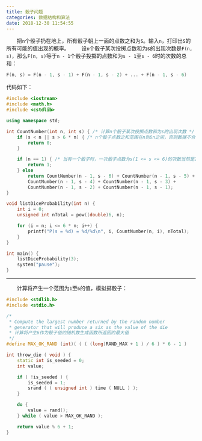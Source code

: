 ```yaml
---
title: 骰子问题
categories: 数据结构和算法
date: 2018-12-30 11:54:55
---
```

&emsp;&emsp;把`n`个骰子扔在地上，所有骰子朝上一面的点数之和为`S`。输入`n`，打印出`S`的所有可能的值出现的概率。<!--more-->
&emsp;&emsp;设`n`个骰子某次投掷点数和为s的出现次数是`F(n, s)`，那么`F(n, s)`等于`n - 1`个骰子投掷的点数和为`s - 1`至`s - 6`时的次数的总和：

``` cpp
F(n, s) = F(n - 1, s - 1) + F(n - 1, s - 2) + ... + F(n - 1, s - 6)
```

代码如下：

``` cpp
#include <iostream>
#include <math.h>
#include <cstdlib>

using namespace std;

int CountNumber(int n, int s) { /* 计算n个骰子某次投掷点数和为s的出现次数 */
    if (s < n || s > 6 * n) { /* n个骰子点数之和范围在n到6n之间，否则数据不合法 */
        return 0;
    }

    if (n == 1) { /* 当有一个骰子时，一次骰子点数为s(1 <= s <= 6)的次数当然是1 */
        return 1;
    } else
        return CountNumber(n - 1, s - 6) + CountNumber(n - 1, s - 5) +
        CountNumber(n - 1, s - 4) + CountNumber(n - 1, s - 3) +
        CountNumber(n - 1, s - 2) + CountNumber(n - 1, s - 1);
}

void listDiceProbability(int n) {
    int i = 0;
    unsigned int nTotal = pow((double)6, n);

    for (i = n; i <= 6 * n; i++) {
        printf("P(s = %d) = %d/%d\n", i, CountNumber(n, i), nTotal);
    }
}

int main() {
    listDiceProbability(3);
    system("pause");
}
```

---

&emsp;&emsp;计算将产生一个范围为`1`至`6`的值，模拟掷骰子：

``` cpp
#include <stdlib.h>
#include <stdio.h>

/*
 * Compute the largest number returned by the random number
 * generator that will produce a six as the value of the die
 * 计算将产生6作为骰子值的随机数生成函数所返回的最大值
 */
#define MAX_OK_RAND (int)( ( ( (long)RAND_MAX + 1 ) / 6 ) * 6 - 1 )

int throw_die ( void ) {
    static int is_seeded = 0;
    int value;

    if ( !is_seeded ) {
        is_seeded = 1;
        srand ( ( unsigned int ) time ( NULL ) );
    }

    do {
        value = rand();
    } while ( value > MAX_OK_RAND );

    return value % 6 + 1;
}
```